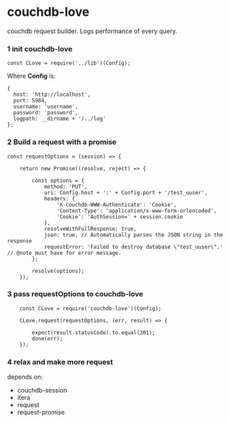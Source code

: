 # couchdb-love

couchdb request builder.
Logs performance of every query.

### 1 init couchdb-love
```
const CLove = require('../lib')(Config);
```

Where **Config** is:
```
{
  host: 'http://localhost',
  port: 5984,
  username: 'username',
  password: 'password',
  logpath: __dirname + '/../log'
};
```

### 2 Build a request with a promise
```
const requestOptions = (session) => {

    return new Promise((resolve, reject) => {

        const options = {
            method: 'PUT',
            uri: Config.host + ':' + Config.port + '/test_uuser',
            headers: {
                'X-Couchdb-WWW-Authenticate': 'Cookie',
                'Content-Type': 'application/x-www-form-urlencoded',
                'Cookie': 'AuthSession=' + session.cookie
            },
            resolveWithFullResponse: true,
            json: true, // Automatically parses the JSON string in the response
            requestError: 'Failed to destroy database \"test_uuser\".'  // @note must have for error message.
        };

        resolve(options);
    });
```

### 3 pass requestOptions to couchdb-love
```
    const CLove = require('couchdb-love')(Config);

    CLove.request(requestOptions, (err, result) => {

        expect(result.statusCode).to.equal(201);
        done(err);
    });
```

### 4 relax and make more request



depends on: 
* couchdb-session 
* itera 
* request
* request-promise
